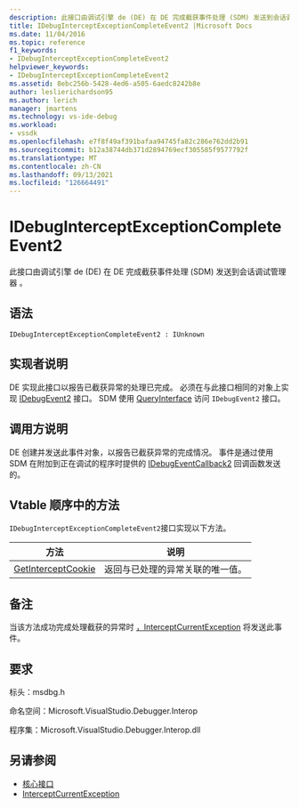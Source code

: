 ```yaml
---
description: 此接口由调试引擎 de (DE) 在 DE 完成截获事件处理 (SDM) 发送到会话调试管理器 。
title: IDebugInterceptExceptionCompleteEvent2 |Microsoft Docs
ms.date: 11/04/2016
ms.topic: reference
f1_keywords:
- IDebugInterceptExceptionCompleteEvent2
helpviewer_keywords:
- IDebugInterceptExceptionCompleteEvent2
ms.assetid: 8ebc256b-5428-4ed6-a505-6aedc8242b8e
author: leslierichardson95
ms.author: lerich
manager: jmartens
ms.technology: vs-ide-debug
ms.workload:
- vssdk
ms.openlocfilehash: e7f8f49af391bafaa94745fa82c286e762dd2b91
ms.sourcegitcommit: b12a38744db371d2894769ecf305585f9577792f
ms.translationtype: MT
ms.contentlocale: zh-CN
ms.lasthandoff: 09/13/2021
ms.locfileid: "126664491"
---
```

# <a name="idebuginterceptexceptioncompleteevent2"></a>IDebugInterceptExceptionCompleteEvent2
此接口由调试引擎 de (DE) 在 DE 完成截获事件处理 (SDM) 发送到会话调试管理器 。

## <a name="syntax"></a>语法

```
IDebugInterceptExceptionCompleteEvent2 : IUnknown
```

## <a name="notes-for-implementers"></a>实现者说明
 DE 实现此接口以报告已截获异常的处理已完成。 必须在与此接口相同的对象上实现 [IDebugEvent2](../../../extensibility/debugger/reference/idebugevent2.md) 接口。 SDM 使用 [QueryInterface](/cpp/atl/queryinterface) 访问 `IDebugEvent2` 接口。

## <a name="notes-for-callers"></a>调用方说明
 DE 创建并发送此事件对象，以报告已截获异常的完成情况。 事件是通过使用 SDM 在附加到正在调试的程序时提供的 [IDebugEventCallback2](../../../extensibility/debugger/reference/idebugeventcallback2.md) 回调函数发送的。

## <a name="methods-in-vtable-order"></a>Vtable 顺序中的方法
 `IDebugInterceptExceptionCompleteEvent2`接口实现以下方法。

|方法|说明|
|------------|-----------------|
|[GetInterceptCookie](../../../extensibility/debugger/reference/idebuginterceptexceptioncompleteevent2-getinterceptcookie.md)|返回与已处理的异常关联的唯一值。|

## <a name="remarks"></a>备注
 当该方法成功完成处理截获的异常时 [，InterceptCurrentException](../../../extensibility/debugger/reference/idebugstackframe3-interceptcurrentexception.md) 将发送此事件。

## <a name="requirements"></a>要求
 标头：msdbg.h

 命名空间：Microsoft.VisualStudio.Debugger.Interop

 程序集：Microsoft.VisualStudio.Debugger.Interop.dll

## <a name="see-also"></a>另请参阅
- [核心接口](../../../extensibility/debugger/reference/core-interfaces.md)
- [InterceptCurrentException](../../../extensibility/debugger/reference/idebugstackframe3-interceptcurrentexception.md)
